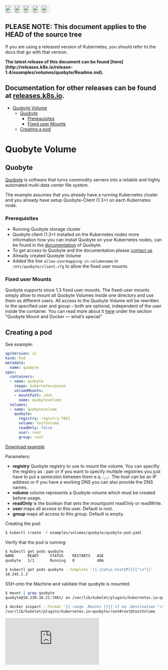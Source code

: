 <!-- BEGIN MUNGE: UNVERSIONED_WARNING -->

<!-- BEGIN STRIP_FOR_RELEASE -->

<img src="http://kubernetes.io/kubernetes/img/warning.png" alt="WARNING"
     width="25" height="25">
<img src="http://kubernetes.io/kubernetes/img/warning.png" alt="WARNING"
     width="25" height="25">
<img src="http://kubernetes.io/kubernetes/img/warning.png" alt="WARNING"
     width="25" height="25">
<img src="http://kubernetes.io/kubernetes/img/warning.png" alt="WARNING"
     width="25" height="25">
<img src="http://kubernetes.io/kubernetes/img/warning.png" alt="WARNING"
     width="25" height="25">

<h2>PLEASE NOTE: This document applies to the HEAD of the source tree</h2>

If you are using a released version of Kubernetes, you should
refer to the docs that go with that version.

<!-- TAG RELEASE_LINK, added by the munger automatically -->
<strong>
The latest release of this document can be found
[here](http://releases.k8s.io/release-1.4/examples/volumes/quobyte/Readme.md).

Documentation for other releases can be found at
[releases.k8s.io](http://releases.k8s.io).
</strong>
--

<!-- END STRIP_FOR_RELEASE -->

<!-- END MUNGE: UNVERSIONED_WARNING -->

<!-- BEGIN MUNGE: GENERATED_TOC -->

- [Quobyte Volume](#quobyte-volume)
  - [Quobyte](#quobyte)
    - [Prerequisites](#prerequisites)
    - [Fixed user Mounts](#fixed-user-mounts)
  - [Creating a pod](#creating-a-pod)

<!-- END MUNGE: GENERATED_TOC -->

# Quobyte Volume

## Quobyte

[Quobyte](http://www.quobyte.com) is software that turns commodity servers into a reliable and highly automated multi-data center file system.

The example assumes that you already have a running Kubernetes cluster and you already have setup Quobyte-Client (1.3+) on each Kubernetes node.

### Prerequisites

- Running Quobyte storage cluster
- Quobyte client (1.3+) installed on the Kubernetes nodes more information how you can install Quobyte on your Kubernetes nodes, can be found in the [documentation](https://support.quobyte.com) of Quobyte.
- To get access to Quobyte and the documentation please [contact us](http://www.quobyte.com/get-quobyte)
- Already created Quobyte Volume
- Added the line `allow-usermapping-in-volumename` in `/etc/quobyte/client.cfg` to allow the fixed user mounts

### Fixed user Mounts

Quobyte supports since 1.3 fixed user mounts. The fixed-user mounts simply allow to mount all Quobyte Volumes inside one directory and use them as different users. All access to the Quobyte Volume will be rewritten to the specified user and group – both are optional, independent of the user inside the container. You can read more about it [here](https://blog.inovex.de/docker-plugins) under the section "Quobyte Mount and Docker — what’s special"

## Creating a pod

See example:

<!-- BEGIN MUNGE: EXAMPLE ./quobyte-pod.yaml -->

```yaml
apiVersion: v1
kind: Pod
metadata:
  name: quobyte
spec:
  containers:
  - name: quobyte
    image: kubernetes/pause
    volumeMounts:
    - mountPath: /mnt
      name: quobytevolume
  volumes:
  - name: quobytevolume
    quobyte:
      registry: registry:7861
      volume: testVolume
      readOnly: false
      user: root
      group: root
```

[Download example](quobyte-pod.yaml?raw=true)
<!-- END MUNGE: EXAMPLE ./quobyte-pod.yaml -->

Parameters:
* **registry** Quobyte registry to use to mount the volume. You can specifiy the registry as <host>:<port> pair or if you want to specify multiple registries you just have to put a semicolon between them e.q. <host1>:<port>,<host2>:<port>,<host3>:<port>. The host can be an IP address or if you have a working DNS you can also provide the DNS names.
* **volume** volume represents a Quobyte volume which must be created before usage.
* **readOnly** is the boolean that sets the mountpoint readOnly or readWrite.
* **user** maps all access to this user. Default is root.
* **group** maps all access to this group. Default is empty.

Creating the pod:

```bash
$ kubectl create -f examples/volumes/quobyte/quobyte-pod.yaml
```

Verify that the pod is running:

```bash
$ kubectl get pods quobyte
NAME      READY     STATUS    RESTARTS   AGE
quobyte   1/1       Running   0          48m

$ kubectl get pods quobyte --template '{{.status.hostIP}}{{"\n"}}'
10.245.1.3
```

SSH onto the Machine and validate that quobyte is mounted:

```bash
$ mount | grep quobyte
quobyte@10.239.10.21:7861/ on /var/lib/kubelet/plugins/kubernetes.io~quobyte type fuse (rw,nosuid,nodev,noatime,user_id=0,group_id=0,default_permissions,allow_other)

$ docker inspect --format '{{ range .Mounts }}{{ if eq .Destination "/mnt"}}{{ .Source }}{{ end }}{{ end }}' 55ab97593cd3
/var/lib/kubelet/plugins/kubernetes.io~quobyte/root#root@testVolume
```

<!-- BEGIN MUNGE: GENERATED_ANALYTICS -->
[![Analytics](https://kubernetes-site.appspot.com/UA-36037335-10/GitHub/examples/volumes/quobyte/Readme.md?pixel)]()
<!-- END MUNGE: GENERATED_ANALYTICS -->
